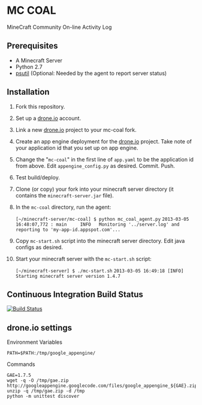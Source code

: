 MC COAL
=======

MineCraft Community On-line Activity Log

Prerequisites
-------------
* A Minecraft Server
* Python 2.7
* [psutil](https://code.google.com/p/psutil/) (Optional: Needed by the agent to report server status)

Installation
------------
1. Fork this repository.
2. Set up a [drone.io](http://drone.io) account.
3. Link a new [drone.io](http://drone.io) project to your mc-coal fork.
4. Create an app engine deployment for the [drone.io](http://drone.io) project. Take note of your application id that you set up on app engine.
5. Change the "`mc-coal`" in the first line of `app.yaml` to be the application id from above. Edit `appengine_config.py` as desired. Commit. Push.
6. Test build/deploy.
7. Clone (or copy) your fork into your minecraft server directory (it contains the `minecraft-server.jar` file).
8. In the `mc-coal` directory, run the agent:

    `[~/minecraft-server/mc-coal] $ python mc_coal_agent.py`
    `2013-03-05 16:48:07,772 : main     INFO   Monitoring '../server.log' and reporting to 'my-app-id.appspot.com'...`

9. Copy `mc-start.sh` script into the minecraft server directory. Edit java configs as desired.
10. Start your minecraft server with the `mc-start.sh` script:

    `[~/minecraft-server] $ ./mc-start.sh`
    `2013-03-05 16:49:18 [INFO] Starting minecraft server version 1.4.7`

Continuous Integration Build Status
-----------------------------------
[![Build Status](https://drone.io/github.com/gumptionthomas/mc-coal/status.png)](https://drone.io/github.com/gumptionthomas/mc-coal/latest)

drone.io settings
-----------------
Environment Variables

    PATH=$PATH:/tmp/google_appengine/

Commands

    GAE=1.7.5
    wget -q -O /tmp/gae.zip http://googleappengine.googlecode.com/files/google_appengine_${GAE}.zip
    unzip -q /tmp/gae.zip -d /tmp
    python -m unittest discover
